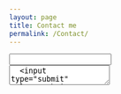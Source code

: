 ```yaml
---
layout: page
title: Contact me
permalink: /Contact/
---
```


<form action="//forms.brace.io/csp007chinmay@gmail.com" method="POST">
  <input type="email" name="_replyto">
  <br>
  <textarea name="body">
  <input type="submit" value="Submit">
</form>
